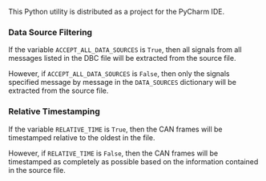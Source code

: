 This Python utility is distributed as a project for the PyCharm IDE.

### Data Source Filtering

If the variable `ACCEPT_ALL_DATA_SOURCES` is `True`, then all signals from all messages listed in the DBC file will be extracted from the source file.

However, if `ACCEPT_ALL_DATA_SOURCES` is `False`, then only the signals specified message by message in the `DATA_SOURCES` dictionary will be extracted from the source file.

### Relative Timestamping

If the variable `RELATIVE_TIME` is `True`, then the CAN frames will be timestamped relative to the oldest in the file.

However, if `RELATIVE_TIME` is `False`, then the CAN frames will be timestamped as completely as possible based on the information contained in the source file.
